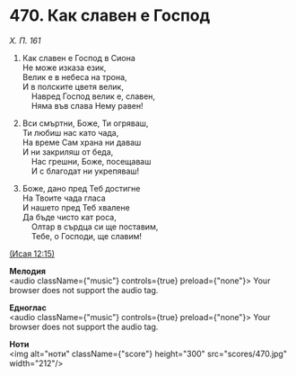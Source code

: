 # 470. Как славен е Господ  

*Х. П. 161*  

1. Как славен е Господ в Сиона  
Не може изказа език,  
Велик е в небеса на трона,  
И в полските цветя велик,  
    Навред Господ велик е, славен,  
    Няма във слава Нему равен!  

2. Вси смъртни, Боже, Ти огряваш,  
Ти любиш нас като чада,  
На време Сам храна ни даваш  
И ни закриляш от беда,  
    Нас грешни, Боже, посещаваш  
    И с благодат ни укрепяваш!  

3. Боже, дано пред Теб достигне  
На Твоите чада гласа  
И нашето пред Теб хвалене  
Да бъде чисто кат роса,  
    Олтар в сърдца си ще поставим,  
    Тебе, о Господи, ще славим!  

[(Исая 12:15)](http://biblia.bg/index.php?k=23&g=12&s=15)  

__Мелодия__  
<audio className={"music"} controls={true} preload={"none"}><source src="mp3/470.mp3" type="audio/mpeg"/>
Your browser does not support the audio tag.
</audio>  

__Едноглас__  
<audio className={"music"} controls={true} preload={"none"}><source src="transp/470.mp3" type="audio/mpeg"/>
Your browser does not support the audio tag.
</audio>  

__Ноти__  
<img alt="ноти" className={"score"} height="300" src="scores/470.jpg" width="212"/>
